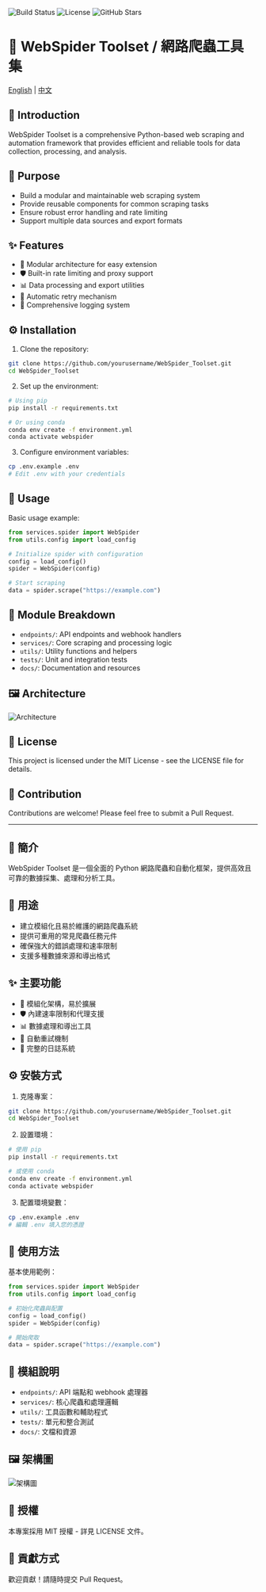 ![Build Status](https://img.shields.io/badge/build-passing-brightgreen)
![License](https://img.shields.io/badge/license-MIT-blue)
![GitHub Stars](https://img.shields.io/badge/stars-0-gray)

# 🤖 WebSpider Toolset / 網路爬蟲工具集

[English](#english) | [中文](#中文)

<a name="english"></a>
## 📖 Introduction
WebSpider Toolset is a comprehensive Python-based web scraping and automation framework that provides efficient and reliable tools for data collection, processing, and analysis.

## 🎯 Purpose
- Build a modular and maintainable web scraping system
- Provide reusable components for common scraping tasks
- Ensure robust error handling and rate limiting
- Support multiple data sources and export formats

## ✨ Features
- 🚀 Modular architecture for easy extension
- 🛡️ Built-in rate limiting and proxy support
- 📊 Data processing and export utilities
- 🔄 Automatic retry mechanism
- 📝 Comprehensive logging system

## ⚙️ Installation

1. Clone the repository:
```bash
git clone https://github.com/yourusername/WebSpider_Toolset.git
cd WebSpider_Toolset
```

2. Set up the environment:
```bash
# Using pip
pip install -r requirements.txt

# Or using conda
conda env create -f environment.yml
conda activate webspider
```

3. Configure environment variables:
```bash
cp .env.example .env
# Edit .env with your credentials
```

## 🚀 Usage

Basic usage example:
```python
from services.spider import WebSpider
from utils.config import load_config

# Initialize spider with configuration
config = load_config()
spider = WebSpider(config)

# Start scraping
data = spider.scrape("https://example.com")
```

## 📂 Module Breakdown

- `endpoints/`: API endpoints and webhook handlers
- `services/`: Core scraping and processing logic
- `utils/`: Utility functions and helpers
- `tests/`: Unit and integration tests
- `docs/`: Documentation and resources

## 🖼️ Architecture
![Architecture](docs/architecture.png)

## 📄 License
This project is licensed under the MIT License - see the LICENSE file for details.

## 🤝 Contribution
Contributions are welcome! Please feel free to submit a Pull Request.

---

<a name="中文"></a>
## 📖 簡介
WebSpider Toolset 是一個全面的 Python 網路爬蟲和自動化框架，提供高效且可靠的數據採集、處理和分析工具。

## 🎯 用途
- 建立模組化且易於維護的網路爬蟲系統
- 提供可重用的常見爬蟲任務元件
- 確保強大的錯誤處理和速率限制
- 支援多種數據來源和導出格式

## ✨ 主要功能
- 🚀 模組化架構，易於擴展
- 🛡️ 內建速率限制和代理支援
- 📊 數據處理和導出工具
- 🔄 自動重試機制
- 📝 完整的日誌系統

## ⚙️ 安裝方式

1. 克隆專案：
```bash
git clone https://github.com/yourusername/WebSpider_Toolset.git
cd WebSpider_Toolset
```

2. 設置環境：
```bash
# 使用 pip
pip install -r requirements.txt

# 或使用 conda
conda env create -f environment.yml
conda activate webspider
```

3. 配置環境變數：
```bash
cp .env.example .env
# 編輯 .env 填入您的憑證
```

## 🚀 使用方法

基本使用範例：
```python
from services.spider import WebSpider
from utils.config import load_config

# 初始化爬蟲與配置
config = load_config()
spider = WebSpider(config)

# 開始爬取
data = spider.scrape("https://example.com")
```

## 📂 模組說明

- `endpoints/`: API 端點和 webhook 處理器
- `services/`: 核心爬蟲和處理邏輯
- `utils/`: 工具函數和輔助程式
- `tests/`: 單元和整合測試
- `docs/`: 文檔和資源

## 🖼️ 架構圖
![架構圖](docs/architecture.png)

## 📄 授權
本專案採用 MIT 授權 - 詳見 LICENSE 文件。

## 🤝 貢獻方式
歡迎貢獻！請隨時提交 Pull Request。 